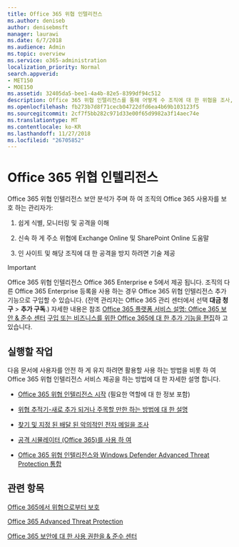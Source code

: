 ```yaml
---
title: Office 365 위협 인텔리전스
ms.author: deniseb
author: denisebmsft
manager: laurawi
ms.date: 6/7/2018
ms.audience: Admin
ms.topic: overview
ms.service: o365-administration
localization_priority: Normal
search.appverid:
- MET150
- MOE150
ms.assetid: 32405da5-bee1-4a4b-82e5-8399df94c512
description: Office 365 위협 인텔리전스를 통해 어떻게 수 조직에 대 한 위협을 조사, 맬웨어, 피싱와 파트너가 대신 Office 365에서 발견 하는 다른 공격에 응답 하 고 위협 지표에 대 한 검색에 대해 알아봅니다. 위협 인텔리전스 보안 및 규정 준수 시스템 구축으로 Office 365 e 5에 작성 됩니다.
ms.openlocfilehash: fb273b7d8f71cecb04722dfd6ea4b69b103123f5
ms.sourcegitcommit: 2cf7f5bb282c971d33e00f65d9982a3f14aec74e
ms.translationtype: MT
ms.contentlocale: ko-KR
ms.lasthandoff: 11/27/2018
ms.locfileid: "26705852"
---
```

# <a name="office-365-threat-intelligence"></a>Office 365 위협 인텔리전스

Office 365 위협 인텔리전스 보안 분석가 주며 하 여 조직의 Office 365 사용자를 보호 하는 관리자가:
  
1. 쉽게 식별, 모니터링 및 공격을 이해
    
2. 신속 하 게 주소 위협에 Exchange Online 및 SharePoint Online 도움말
    
3. 인 사이트 및 해당 조직에 대 한 공격을 방지 하려면 기술 제공
    
> [!IMPORTANT]
> Office 365 위협 인텔리전스 Office 365 Enterprise e 5에서 제공 됩니다. 조직의 다른 Office 365 Enterprise 등록을 사용 하는 경우 Office 365 위협 인텔리전스 추가 기능으로 구입할 수 있습니다. (전역 관리자는 Office 365 관리 센터에서 선택 **대금 청구** \> **추가 구독**.) 자세한 내용은 참조 [Office 365 플랫폼 서비스 설명: Office 365 보안 &amp; 준수 센터](https://docs.microsoft.com/office365/servicedescriptions/office-365-platform-service-description/office-365-securitycompliance-center) [구입 또는 비즈니스를 위한 Office 365에 대 한 추가 기능을 편집](https://support.office.com/article/4e7b57d6-b93b-457d-aecd-0ea58bff07a6)하 고 있습니다. 
  
## <a name="what-do-you-want-to-do"></a>실행할 작업

다음 문서에 사용자를 안전 하 게 유지 하려면 활용할 사용 하는 방법을 비롯 하 여 Office 365 위협 인텔리전스 서비스 제공을 하는 방법에 대 한 자세한 설명 합니다.
  
- [Office 365 위협 인텔리전스 시작](get-started-with-ti.md) (필요한 역할에 대 한 정보 포함) 
    
- [위협 추적기-새로 추가 되거나 주목할 만한 하는 방법에 대 한 설명](threat-trackers.md)
    
- [찾기 및 지정 된 배달 된 악의적인 전자 메일을 조사](investigate-malicious-email-that-was-delivered.md)
    
- [공격 시뮬레이터 (Office 365)를 사용 하 여](attack-simulator.md)
    
- [Office 365 위협 인텔리전스와 Windows Defender Advanced Threat Protection 통합](integrate-office-365-ti-with-wdatp.md)
    
## <a name="related-topics"></a>관련 항목

[Office 365에서 위협으로부터 보호](protect-against-threats.md)
  
[Office 365 Advanced Threat Protection](office-365-atp.md)
  
[Office 365 보안에 대 한 사용 권한을 &amp; 준수 센터](permissions-in-the-security-and-compliance-center.md)
  

